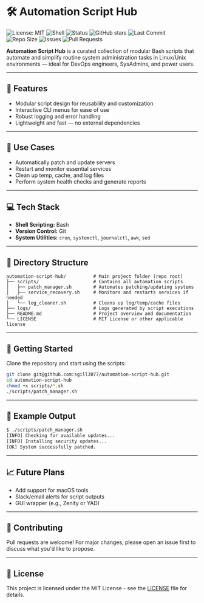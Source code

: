# 🛠️ Automation Script Hub

![License: MIT](https://img.shields.io/badge/License-MIT-blue.svg)
![Shell](https://img.shields.io/badge/Shell-Bash-blue)
![Status](https://img.shields.io/badge/status-active-brightgreen)
![GitHub stars](https://img.shields.io/github/stars/sgill3077/automation-script-hub?style=social)
![Last Commit](https://img.shields.io/github/last-commit/sgill3077/automation-script-hub)
![Repo Size](https://img.shields.io/github/repo-size/sgill3077/automation-script-hub)
![Issues](https://img.shields.io/github/issues/sgill3077/automation-script-hub)
![Pull Requests](https://img.shields.io/github/issues-pr/sgill3077/automation-script-hub)

**Automation Script Hub** is a curated collection of modular Bash scripts that automate and simplify routine system administration tasks in Linux/Unix environments — ideal for DevOps engineers, SysAdmins, and power users.

---

## 🔧 Features

- Modular script design for reusability and customization  
- Interactive CLI menus for ease of use  
- Robust logging and error handling  
- Lightweight and fast — no external dependencies  

---

## 🚀 Use Cases

- Automatically patch and update servers  
- Restart and monitor essential services  
- Clean up temp, cache, and log files  
- Perform system health checks and generate reports  

---

## 💻 Tech Stack

- **Shell Scripting:** Bash  
- **Version Control:** Git  
- **System Utilities:** `cron`, `systemctl`, `journalctl`, `awk`, `sed`  

---

## 📁 Directory Structure

```
automation-script-hub/          # Main project folder (repo root)
├── scripts/                    # Contains all automation scripts
│   ├── patch_manager.sh        # Automates patching/updating systems
│   ├── service_recovery.sh     # Monitors and restarts services if needed
│   └── log_cleaner.sh          # Cleans up log/temp/cache files
├── logs/                       # Logs generated by script executions
├── README.md                   # Project overview and documentation
└── LICENSE                     # MIT License or other applicable license
```

---

## 📌 Getting Started

Clone the repository and start using the scripts:

```bash
git clone git@github.com:sgill3077/automation-script-hub.git
cd automation-script-hub
chmod +x scripts/*.sh
./scripts/patch_manager.sh
```

---

## 🧪 Example Output

```bash
$ ./scripts/patch_manager.sh
[INFO] Checking for available updates...
[INFO] Installing security updates...
[OK] System successfully patched.
```

---

## 📈 Future Plans

- Add support for macOS tools  
- Slack/email alerts for script outputs  
- GUI wrapper (e.g., Zenity or YAD)  

---

## 🤝 Contributing

Pull requests are welcome! For major changes, please open an issue first to discuss what you'd like to propose.

---

## 📄 License

This project is licensed under the MIT License - see the [LICENSE](./LICENSE) file for details.

